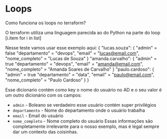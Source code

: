 # Loops

Como funciona os loops no terraform?

O terraform utiliza uma linguagem parecida ao do Python na parte do loop
[i.item for i in list]

Nesse teste vamos usar esse exemplo aqui:
{
    "lucas.souza": {
        "admin" = false
        "departamento" = "devops",
        "email" = "lucas@email.com",
        "nome_completo" = "Lucas de Souza"
    }
    "amanda.carvalho": {
        "admin" = true
        "departamento" = "devops",
        "email" = "amanda@email.com",
        "nome_completo" = "Amanda Soares de Carvalho"
    }
    "paulo.cardoso": {
        "admin" = true
        "departamento" = "data",
        "email" = "paulo@email.com",
        "nome_completo" = "Paulo Cardoso"
    }
}

Esse dicionario contém como key o nome do usuário no AD e o seu valor é um outro dicionário com os campos:
- `admin` - Boleano se verdadeiro esse usuário contém super privilégios
- `departamento` - Nome do departamento onde o usuário trabalha
- `email` - Email do usuário
- `nome_completo` - Nome completo do usuário
Essas informações são completamente irrelevante para o nosso exemplo, mas é legal sempre dar um contexto das coisinhas.

<WIP>